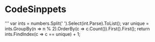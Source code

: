 # CodeSinppets

'''
var ints = numbers.Split(' ').Select(int.Parse).ToList();
var unique = ints.GroupBy(n => n % 2).OrderBy(c => c.Count()).First().First();
return ints.FindIndex(c => c == unique) + 1;
